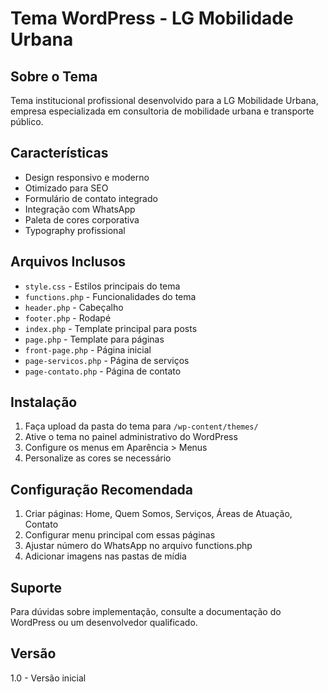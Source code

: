 # Tema WordPress - LG Mobilidade Urbana

## Sobre o Tema
Tema institucional profissional desenvolvido para a LG Mobilidade Urbana, empresa especializada em consultoria de mobilidade urbana e transporte público.

## Características
- Design responsivo e moderno
- Otimizado para SEO
- Formulário de contato integrado
- Integração com WhatsApp
- Paleta de cores corporativa
- Typography profissional

## Arquivos Inclusos
- `style.css` - Estilos principais do tema
- `functions.php` - Funcionalidades do tema
- `header.php` - Cabeçalho
- `footer.php` - Rodapé
- `index.php` - Template principal para posts
- `page.php` - Template para páginas
- `front-page.php` - Página inicial
- `page-servicos.php` - Página de serviços
- `page-contato.php` - Página de contato

## Instalação
1. Faça upload da pasta do tema para `/wp-content/themes/`
2. Ative o tema no painel administrativo do WordPress
3. Configure os menus em Aparência > Menus
4. Personalize as cores se necessário

## Configuração Recomendada
1. Criar páginas: Home, Quem Somos, Serviços, Áreas de Atuação, Contato
2. Configurar menu principal com essas páginas
3. Ajustar número do WhatsApp no arquivo functions.php
4. Adicionar imagens nas pastas de mídia

## Suporte
Para dúvidas sobre implementação, consulte a documentação do WordPress ou um desenvolvedor qualificado.

## Versão
1.0 - Versão inicial
